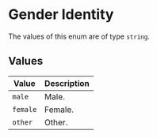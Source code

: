 # Gender Identity
The values of this enum are of type `string`.

## Values
| Value | Description |
| ----- | ----------- |
| `male` | Male. |
| `female` | Female. |
| `other` | Other. |
